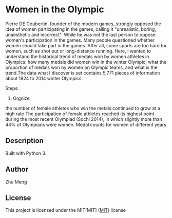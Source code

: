 # Women in the Olympic

Pierre DE Coubertin, founder of the modern games, strongly opposed the idea of women participating in the games, calling it "unrealistic, boring, unaesthetic and incorrect".
While he was not the last person to oppose women's participation in the games. Many people questioned whether women should take part in the games. After all, some sports are too hard for women, such as shot put or long-distance running.
Here, I wanted to understand the historical trend of medals won by women athletes in Olympics: how many medals did women win in the winter Olympic, what the proportion of medals won by women on Olympic teams, and what is the trend.The data what I discover is set contains 5,771 pieces of information about 1924 to 2014 winter Olympics.

Steps:
1. Orgnize 

the number of female athletes who win the metals continued to grow at a high rate
The participation of female athletes reached its highest point during the most recent Olympiad (Sochi 2014), in which slightly more than 44% of Olympians were women.
Medal counts for women of different years



## Description


Built with Python 3.

## Author
Zhu Meng

## License
This project is licensed under the MIT[MIT]
([MIT](https://choosealicense.com/licenses/mit/)) license